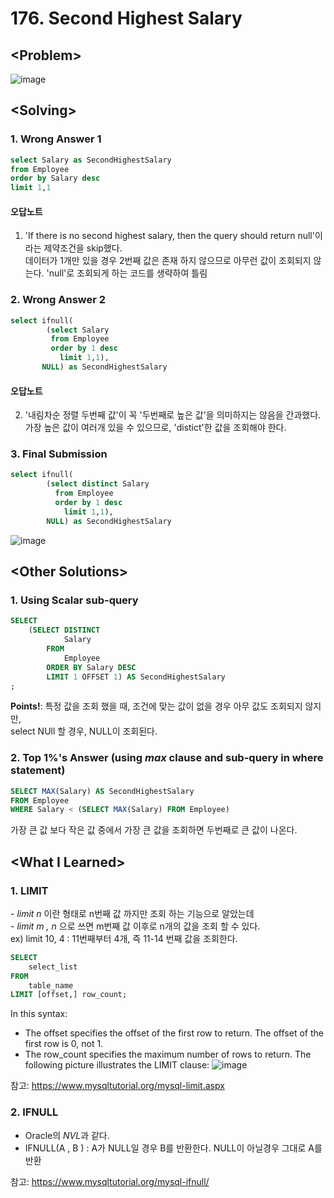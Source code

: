 # 176. Second Highest Salary

## \<Problem\>
![image](https://user-images.githubusercontent.com/74705142/110578860-fa5fc000-81a8-11eb-974c-6352acfd58bf.png)

## \<Solving\>

### 1. Wrong Answer 1
```sql
select Salary as SecondHighestSalary
from Employee 
order by Salary desc
limit 1,1
```
#### 오답노트
1. 'If there is no second highest salary, then the query should return null'이라는 제약조건을 skip했다.  
    데이터가 1개만 있을 경우 2번째 값은 존재 하지 않으므로 아무런 값이 조회되지 않는다. 'null'로 조회되게 하는 코드를 생략하여 틀림 

### 2. Wrong Answer 2
```sql
select ifnull(
        (select Salary 
         from Employee 
         order by 1 desc
           limit 1,1), 
       NULL) as SecondHighestSalary
```
#### 오답노트 
2. '내림차순 정렬 두번째 값'이 꼭 '두번째로 높은 값'을 의미하지는 않음을 간과했다.   
    가장 높은 값이 여러개 있을 수 있으므로, 'distict'한 값을 조회해야 한다.  
    
### 3. Final Submission
```sql
select ifnull(
        (select distinct Salary 
          from Employee 
          order by 1 desc
            limit 1,1),
        NULL) as SecondHighestSalary 
 ```
![image](https://user-images.githubusercontent.com/74705142/110585377-07ce7780-81b4-11eb-955c-4a3d507075b4.png)

## \<Other Solutions\>

### 1. Using Scalar sub-query
```sql
SELECT
    (SELECT DISTINCT
            Salary
        FROM
            Employee
        ORDER BY Salary DESC
        LIMIT 1 OFFSET 1) AS SecondHighestSalary
;
```
**Points!**: 특정 값을 조회 했을 때, 조건에 맞는 값이 없을 경우 아무 값도 조회되지 않지만,  
select NUll 할 경우, NULL이 조회된다.   
   
   
### 2. Top 1%'s Answer (using *max* clause and sub-query in where statement)
```sql
SELECT MAX(Salary) AS SecondHighestSalary
FROM Employee
WHERE Salary < (SELECT MAX(Salary) FROM Employee)
```
가장 큰 값 보다 작은 값 중에서 가장 큰 값을 조회하면 두번째로 큰 값이 나온다.   

## \<What I Learned\>  

### 1. LIMIT 

\- *limit n* 이란 형태로 n번째 값 까지만 조회 하는 기능으로 알았는데  
\- *limit m , n* 으로 쓰면 m번째 값 이후로 n개의 값을 조회 할 수 있다.   
    ex) limit 10, 4 : 11번째부터 4개, 즉 11-14 번째 값을 조회한다.
```sql
SELECT 
    select_list
FROM
    table_name
LIMIT [offset,] row_count;
```
In this syntax:
* The offset specifies the offset of the first row to return. The offset of the first row is 0, not 1.
* The row_count specifies the maximum number of rows to return.
The following picture illustrates the LIMIT clause:
![image](https://user-images.githubusercontent.com/74705142/110581946-cb4c4d00-81ae-11eb-8be9-84be0dc00fef.png)

참고: https://www.mysqltutorial.org/mysql-limit.aspx  
  
  
### 2. IFNULL  

- Oracle의 *NVL*과 같다. 
- IFNULL(A , B ) : A가 NULL일 경우 B를 반환한다. NULL이 아닐경우 그대로 A를 반환 


참고: https://www.mysqltutorial.org/mysql-ifnull/



